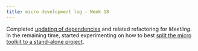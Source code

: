 ```yaml
---
title: micro development log - Week 18
---
```


Completed [updating of dependencies](https://github.com/noyainrain/meetling/issues/64) and related
refactoring for *Meetling*. In the remaining time, started experimenting on how to best
[split the micro toolkit to a stand-alone project](https://github.com/noyainrain/meetling/issues/67).
